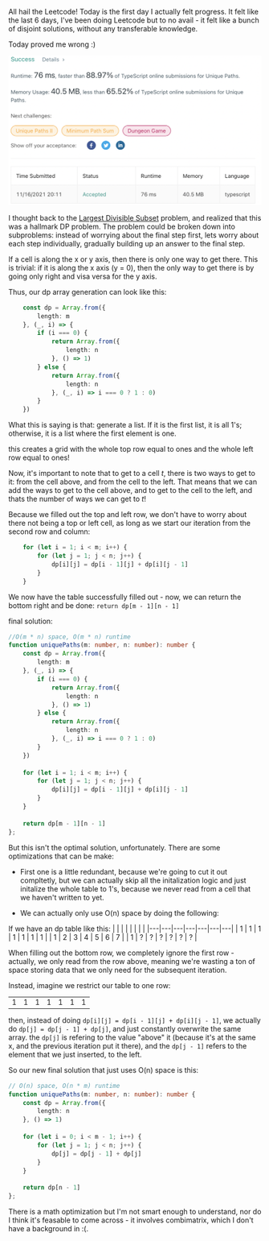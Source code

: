 All hail the Leetcode! Today is the first day I actually felt progress. It felt like the last 6 days, I've been doing Leetcode but to no avail - it felt like a bunch of disjoint solutions, without any transferable knowledge.

Today proved me wrong :)

![1 for 1 on optimal submissions!](submission.png)

I thought back to the [Largest Divisible Subset](ants.place/blog/leetcode/largest-divisible-subset) problem, and realized that this was a hallmark DP problem. The problem could be broken down into subproblems: instead of worrying about the final step first, lets worry about each step individually, gradually building up an answer to the final step.

If a cell is along the x or y axis, then there is only one way to get there. This is trivial: if it is along the x axis (y = 0), then the only way to get there is by going only right and visa versa for the y axis.

Thus, our dp array generation can look like this:

```typescript
    const dp = Array.from({
        length: m
    }, (_, i) => {
        if (i === 0) {
            return Array.from({
                length: n
            }, () => 1)
        } else {
            return Array.from({
                length: n
            }, (_, i) => i === 0 ? 1 : 0)
        }
    })
```

What this is saying is that: generate a list. If it is the first list, it is all 1's; otherwise, it is a list where the first element is one. 

this creates a grid with the whole top row equal to ones and the whole left row equal to ones!

Now, it's important to note that to get to a cell $t$, there is two ways to get to it: from the cell above, and from the cell to the left. That means that we can add the ways to get to the cell above, and to get to the cell to the left, and thats the number of ways we can get to $t$!

Because we filled out the top and left row, we don't have to worry about there not being a top or left cell, as long as we start our iteration from the second row and column:

```typescript
    for (let i = 1; i < m; i++) {
        for (let j = 1; j < n; j++) {
            dp[i][j] = dp[i - 1][j] + dp[i][j - 1]
        }
    }
```

We now have the table successfully filled out - now, we can return the bottom right and be done: `return dp[m - 1][n - 1]`

final solution:

```typescript
//O(m * n) space, O(m * n) runtime
function uniquePaths(m: number, n: number): number {
    const dp = Array.from({
        length: m
    }, (_, i) => {
        if (i === 0) {
            return Array.from({
                length: n
            }, () => 1)
        } else {
            return Array.from({
                length: n
            }, (_, i) => i === 0 ? 1 : 0)
        }
    })
    
    for (let i = 1; i < m; i++) {
        for (let j = 1; j < n; j++) {
            dp[i][j] = dp[i - 1][j] + dp[i][j - 1]
        }
    }
    
    return dp[m - 1][n - 1]
};
```

But this isn't the optimal solution, unfortunately. There are some optimizations that can be make:

- First one is a little redundant, because we're going to cut it out compltetly, but we can actually skip all the initalization logic and just initalize the whole table to 1's, because we never read from a cell that we haven't written to yet.

- We can actually only use O(n) space by doing the following:

If we have an dp table like this:
|   |   |   |   |   |   |   |
|---|---|---|---|---|---|---|
| 1 | 1 | 1 | 1 | 1 | 1 | 1 |
| 1 | 2 | 3 | 4 | 5 | 6 | 7 | 
| 1 | ? | ? | ? | ? | ? | ? |

When filling out the bottom row, we completely ignore the first row - actually, we only read from the row above, meaning we're wasting a ton of space storing data that we only need for the subsequent iteration.

Instead, imagine we restrict our table to one row:

|   |   |   |   |   |   |   |
|---|---|---|---|---|---|---|
| 1 | 1 | 1 | 1 | 1 | 1 | 1 |

then, instead of doing `dp[i][j] = dp[i - 1][j] + dp[i][j - 1]`, we actually do `dp[j] = dp[j - 1] + dp[j]`, and just constantly overwrite the same array. the `dp[j]` is refering to the value "above" it (because it's at the same x, and the previous iteration put it there), and the `dp[j - 1]` refers to the element that we just inserted, to the left.

So our new final solution that just uses O(n) space is this:

```typescript
// O(n) space, O(n * m) runtime
function uniquePaths(m: number, n: number): number {
    const dp = Array.from({
        length: n
    }, () => 1)
    
    for (let i = 0; i < m - 1; i++) {
        for (let j = 1; j < n; j++) {
            dp[j] = dp[j - 1] + dp[j]
        }
    }
    
    return dp[n - 1]
};
```

There is a math optimization but I'm not smart enough to understand, nor do I think it's feasable to come across - it involves combimatrix, which I don't have a background in :(.



